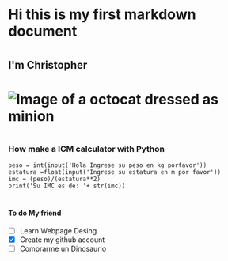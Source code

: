 # <h1> Hi this is my first markdown document
# <h2> I'm Christopher
# ![Image of a octocat dressed as minion](https://octodex.github.com/images/minion.png)
# <h3> How make a ICM calculator with Python
```
peso = int(input('Hola Ingrese su peso en kg porfavor'))
estatura =float(input('Ingrese su estatura en m por favor'))
imc = (peso)/(estatura**2)
print('Su IMC es de: '+ str(imc))

```
# <h4> To do My friend 
- [ ] Learn Webpage Desing
- [x] Create my github account
- [ ] Comprarme un Dinosaurio
